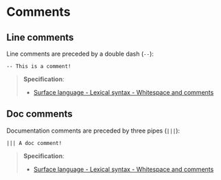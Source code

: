 # Comments

## Line comments

Line comments are preceded by a double dash (`--`):

```pikelet
-- This is a comment!
```

> **Specification**:
>
> - [Surface language - Lexical syntax - Whitespace and comments][whitespace-and-comments]

## Doc comments

Documentation comments are preceded by three pipes (`|||`):

```pikelet
||| A doc comment!
```

> **Specification**:
>
> - [Surface language - Lexical syntax - Whitespace and comments][whitespace-and-comments]

[whitespace-and-comments]: ../specification/surface/lexical-syntax#Whitespace-and-comments
